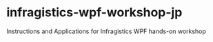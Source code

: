 # infragistics-wpf-workshop-jp
Instructions and Applications for Infragistics WPF hands-on workshop
